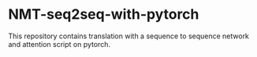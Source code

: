 # NMT-seq2seq-with-pytorch
This repository contains translation with a sequence to sequence network and attention script on pytorch.
